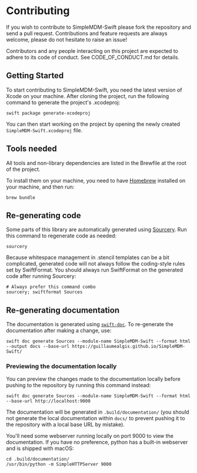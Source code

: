 # Contributing

If you wish to contribute to SimpleMDM-Swift please fork the repository and send a pull request. Contributions and feature requests are always welcome, please do not hesitate to raise an issue!

Contributors and any people interacting on this project are expected to adhere to its code of conduct. See CODE_OF_CONDUCT.md for details.

## Getting Started

To start contributing to SimpleMDM-Swift, you need the latest version of Xcode on your machine.
After cloning the project, run the following command to generate the project's .xcodeproj:

```shell
swift package generate-xcodeproj
```

You can then start working on the project by opening the newly created `SimpleMDM-Swift.xcodeproj` file.

## Tools needed

All tools and non-library dependencies are listed in the Brewfile at the root of the project.

To install them on your machine, you need to have [Homebrew](https://brew.sh) installed on your machine, and then run:

```shell
brew bundle
```

## Re-generating code

Some parts of this library are automatically generated using [Sourcery](https://github.com/krzysztofzablocki/Sourcery). Run this command to regenerate code as needed:

```shell
sourcery
```

Because whitespace management in .stencil templates can be a bit complicated, generated code will not always follow the coding-style rules set by SwiftFormat. You should always run SwiftFormat on the generated code after running Sourcery:

```shell
# Always prefer this command combo
sourcery; swiftformat Sources
```

## Re-generating documentation

The documentation is generated using [`swift-doc`](https://github.com/SwiftDocOrg/swift-doc). To re-generate the documentation after making a change, use:

```shell
swift doc generate Sources --module-name SimpleMDM-Swift --format html --output docs --base-url https://guillaumealgis.github.io/SimpleMDM-Swift/
```

### Previewing the documentation locally

You can preview the changes made to the documentation locally before pushing to the repository by running this command instead:

```shell
swift doc generate Sources --module-name SimpleMDM-Swift --format html --base-url http://localhost:9000
```

The documentation will be generated in `.build/documentation/` (you should not generate the local documentation within `docs/` to prevent pushing it to the repository with a local base URL by mistake).

You'll need some webserver running locally on port 9000 to view the documentation. If you have no preference, python has a built-in webserver and is shipped with macOS:

```shell
cd .build/documentation/
/usr/bin/python -m SimpleHTTPServer 9000
```
